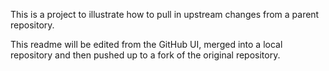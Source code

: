 This is a project to illustrate how to pull in upstream changes
from a parent repository.

This readme will be edited from the GitHub UI, merged into a local repository
and then pushed up to a fork of the original repository.